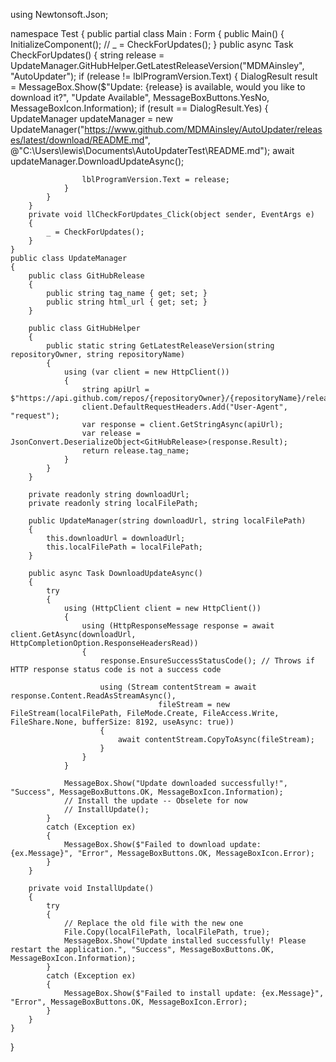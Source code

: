 using Newtonsoft.Json;

namespace Test
{
    public partial class Main : Form
    {
        public Main()
        {
            InitializeComponent();
            // _ = CheckForUpdates();
        }
        public async Task CheckForUpdates()
        {
            string release = UpdateManager.GitHubHelper.GetLatestReleaseVersion("MDMAinsley", "AutoUpdater");
            if (release != lblProgramVersion.Text)
            {
                DialogResult result = MessageBox.Show($"Update: {release} is available, would you like to download it?", "Update Available", MessageBoxButtons.YesNo, MessageBoxIcon.Information);
                if (result == DialogResult.Yes)
                {
                    UpdateManager updateManager = new UpdateManager("https://www.github.com/MDMAinsley/AutoUpdater/releases/latest/download/README.md", @"C:\Users\lewis\Documents\AutoUpdaterTest\README.md");
                    await updateManager.DownloadUpdateAsync();

                    lblProgramVersion.Text = release;
                }                                        
            }
        }
        private void llCheckForUpdates_Click(object sender, EventArgs e)
        {
            _ = CheckForUpdates();
        }        
    }
    public class UpdateManager
    {
        public class GitHubRelease
        {
            public string tag_name { get; set; }
            public string html_url { get; set; }
        }

        public class GitHubHelper
        {
            public static string GetLatestReleaseVersion(string repositoryOwner, string repositoryName)
            {
                using (var client = new HttpClient())
                {
                    string apiUrl = $"https://api.github.com/repos/{repositoryOwner}/{repositoryName}/releases/latest";
                    client.DefaultRequestHeaders.Add("User-Agent", "request");
                    var response = client.GetStringAsync(apiUrl);
                    var release = JsonConvert.DeserializeObject<GitHubRelease>(response.Result);
                    return release.tag_name;
                }
            }
        }

        private readonly string downloadUrl;
        private readonly string localFilePath;

        public UpdateManager(string downloadUrl, string localFilePath)
        {
            this.downloadUrl = downloadUrl;
            this.localFilePath = localFilePath;
        }

        public async Task DownloadUpdateAsync()
        {
            try
            {
                using (HttpClient client = new HttpClient())
                {
                    using (HttpResponseMessage response = await client.GetAsync(downloadUrl, HttpCompletionOption.ResponseHeadersRead))
                    {
                        response.EnsureSuccessStatusCode(); // Throws if HTTP response status code is not a success code

                        using (Stream contentStream = await response.Content.ReadAsStreamAsync(),
                                     fileStream = new FileStream(localFilePath, FileMode.Create, FileAccess.Write, FileShare.None, bufferSize: 8192, useAsync: true))
                        {
                            await contentStream.CopyToAsync(fileStream);
                        }
                    }
                }

                MessageBox.Show("Update downloaded successfully!", "Success", MessageBoxButtons.OK, MessageBoxIcon.Information);
                // Install the update -- Obselete for now
                // InstallUpdate();
            }
            catch (Exception ex)
            {
                MessageBox.Show($"Failed to download update: {ex.Message}", "Error", MessageBoxButtons.OK, MessageBoxIcon.Error);
            }
        }

        private void InstallUpdate()
        {
            try
            {
                // Replace the old file with the new one
                File.Copy(localFilePath, localFilePath, true);
                MessageBox.Show("Update installed successfully! Please restart the application.", "Success", MessageBoxButtons.OK, MessageBoxIcon.Information);
            }
            catch (Exception ex)
            {
                MessageBox.Show($"Failed to install update: {ex.Message}", "Error", MessageBoxButtons.OK, MessageBoxIcon.Error);
            }
        }
    }
}
